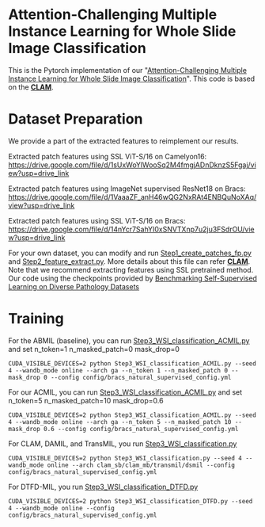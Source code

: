 # Attention-Challenging  Multiple Instance Learning for Whole Slide Image Classification

This is the Pytorch implementation of our "[Attention-Challenging  Multiple Instance Learning for Whole Slide Image Classification](https://arxiv.org/pdf/2311.07125.pdf)". This code is based on the [**CLAM**](https://github.com/mahmoodlab/CLAM/).


# Dataset Preparation
We provide a part of the extracted features to reimplement our results. 

Extracted patch features using SSL ViT-S/16 on Camelyon16: 
https://drive.google.com/file/d/1sUxWoYlWooSq2M4fmgjADnDknzS5Fgaj/view?usp=drive_link

Extracted patch features using ImageNet supervised ResNet18 on Bracs: https://drive.google.com/file/d/1VaaaZF_anH46wQG2NxRAt4ENBQuNoXAq/view?usp=drive_link

Extracted patch features using SSL ViT-S/16 on Bracs: https://drive.google.com/file/d/14nYcr7SahYI0xSNVTXnp7u2ju3FSdrOU/view?usp=drive_link

For your own dataset, you can modify and run [Step1_create_patches_fp.py](Step1_create_patches_fp.py) and [Step2_feature_extract.py](Step2_feature_extract.py). More details about this file can refer [**CLAM**](https://github.com/mahmoodlab/CLAM/).
Note that we recommend extracting features using SSL pretrained method. Our code using the checkpoints provided by [Benchmarking Self-Supervised Learning on Diverse Pathology Datasets](https://openaccess.thecvf.com/content/CVPR2023/html/Kang_Benchmarking_Self-Supervised_Learning_on_Diverse_Pathology_Datasets_CVPR_2023_paper.html)

# Training
For the ABMIL (baseline), you can run [Step3_WSI_classification_ACMIL.py](Step3_WSI_classification_ACMIL.py) and set n_token=1 n_masked_patch=0 mask_drop=0
```shell
CUDA_VISIBLE_DEVICES=2 python Step3_WSI_classification_ACMIL.py --seed 4 --wandb_mode online --arch ga --n_token 1 --n_masked_patch 0 --mask_drop 0 --config config/bracs_natural_supervised_config.yml
```
For our ACMIL, you can run [Step3_WSI_classification_ACMIL.py](Step3_WSI_classification_ACMIL.py) and set n_token=5 n_masked_patch=10 mask_drop=0.6
```shell
CUDA_VISIBLE_DEVICES=2 python Step3_WSI_classification_ACMIL.py --seed 4 --wandb_mode online --arch ga --n_token 5 --n_masked_patch 10 --mask_drop 0.6 --config config/bracs_natural_supervised_config.yml
```
For CLAM, DAMIL, and TransMIL, you run [Step3_WSI_classification.py](Step3_WSI_classification.py) 
```shell
CUDA_VISIBLE_DEVICES=2 python Step3_WSI_classification.py --seed 4 --wandb_mode online --arch clam_sb/clam_mb/transmil/dsmil --config config/bracs_natural_supervised_config.yml
```
For DTFD-MIL, you run [Step3_WSI_classification_DTFD.py](Step3_WSI_classification_DTFD.py) 
```shell
CUDA_VISIBLE_DEVICES=2 python Step3_WSI_classification_DTFD.py --seed 4 --wandb_mode online --config config/bracs_natural_supervised_config.yml
```




